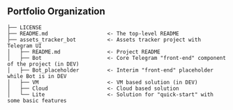 Portfolio Organization
------------

    ├── LICENSE
    ├── README.md                   <- The top-level README
    ├── assets_tracker_bot          <- Assets tracker project with Telegram UI
    │   ├── README.md               <- Project README
    │   ├── Bot                     <- Core Telegram "front-end" component of the project (in DEV)
    │   ├── Bot_placeholder         <- Interim "front-end" placeholder while Bot is in DEV 
    │   ├── VM                      <- VM based solution (in DEV)
    │   ├── Cloud                   <- Cloud based solution
    │   └── Lite                    <- Solution for "quick-start" with some basic features
